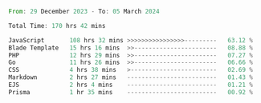 
<!--START_SECTION:waka-->

```rust
From: 29 December 2023 - To: 05 March 2024

Total Time: 170 hrs 42 mins

JavaScript       108 hrs 32 mins >>>>>>>>>>>>>>>>---------   63.12 %
Blade Template   15 hrs 16 mins  >>-----------------------   08.88 %
PHP              12 hrs 29 mins  >>-----------------------   07.27 %
Go               11 hrs 26 mins  >>-----------------------   06.66 %
CSS              4 hrs 38 mins   >------------------------   02.69 %
Markdown         2 hrs 27 mins   -------------------------   01.43 %
EJS              2 hrs 4 mins    -------------------------   01.21 %
Prisma           1 hr 35 mins    -------------------------   00.92 %
```

<!--END_SECTION:waka-->
<!---
Abedmuh/Abedmuh is a ✨ special ✨ repository because its `README.md` (this file) appears on your GitHub profile.
You can click the Preview link to take a look at your changes.
--->
